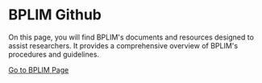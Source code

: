 # BPLIM Github

On this page, you will find BPLIM's documents and resources designed to assist researchers. It provides a comprehensive overview of BPLIM's procedures and guidelines.

[Go to BPLIM Page](https://bplim.github.io)